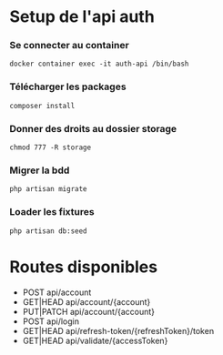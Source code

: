 # Setup de l'api auth

### Se connecter au container

```
docker container exec -it auth-api /bin/bash
```


### Télécharger les packages

```
composer install
```

### Donner des droits au dossier storage

```
chmod 777 -R storage
```

### Migrer la bdd

```
php artisan migrate
```

### Loader les fixtures

```
php artisan db:seed
```
# Routes disponibles

* POST            api/account 
* GET|HEAD        api/account/{account}
* PUT|PATCH       api/account/{account}
* POST            api/login
* GET|HEAD        api/refresh-token/{refreshToken}/token
* GET|HEAD        api/validate/{accessToken}
